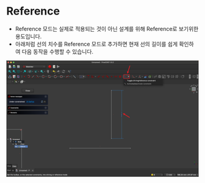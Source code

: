 # Reference

- Reference 모드는 실제로 적용되는 것이 아닌 설계를 위해 Reference로 보기위한 용도입니다.
- 아래처럼 선의 치수를 Reference 모드로 추가하면 현재 선의 길이를 쉽게 확인하여 다음 동작을 수행할 수 있습니다.

![](assets/reference.png)
